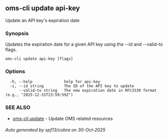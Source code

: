 ## oms-cli update api-key

Update an API key's expiration date

### Synopsis

Updates the expiration date for a given API key using the --id and --valid-to flags.

```
oms-cli update api-key [flags]
```

### Options

```
  -h, --help              help for api-key
  -i, --id string         The ID of the API key to update
      --valid-to string   The new expiration date in RFC3339 format (e.g., "2025-12-31T23:59:59Z")
```

### SEE ALSO

* [oms-cli update](oms-cli_update.md)	 - Update OMS related resources

###### Auto generated by spf13/cobra on 30-Oct-2025
